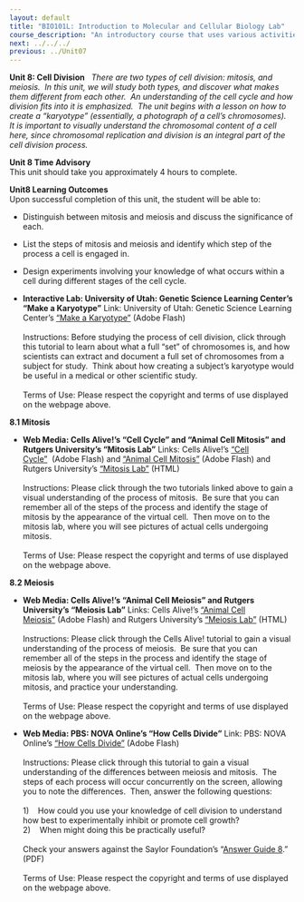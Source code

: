 ```yaml
---
layout: default
title: "BIO101L: Introduction to Molecular and Cellular Biology Lab"
course_description: "An introductory course that uses various activities and exercises to provide the basic principles and methods of biology. Lab topics include: the scientific method, DNA structure, transcription and translation, PCR and microarrays, prokaryotic and eukaryotic cells, photosynthesis, glycolysis and cellular respiration, genetics, and cell division."
next: ../../../
previous: ../Unit07
---
```

**Unit 8: Cell Division** <span id="8"></span> 
*There are two types of cell division: mitosis, and meiosis.  In this
unit, we will study both types, and discover what makes them different
from each other.  An understanding of the cell cycle and how division
fits into it is emphasized.  The unit begins with a lesson on how to
create a “karyotype” (essentially, a photograph of a cell’s
chromosomes).  It is important to visually understand the chromosomal
content of a cell here, since chromosomal replication and division is an
integral part of the cell division process.*

**Unit 8 Time Advisory**  
This unit should take you approximately 4 hours to complete.

**Unit8 Learning Outcomes**  
Upon successful completion of this unit, the student will be able to:  
-   Distinguish between mitosis and meiosis and discuss the significance
    of each.
-   List the steps of mitosis and meiosis and identify which step of the
    process a cell is engaged in.
-   Design experiments involving your knowledge of what occurs within a
    cell during different stages of the cell cycle.

-   **Interactive Lab: University of Utah: Genetic Science Learning
    Center’s “Make a Karyotype”**
    Link: University of Utah: Genetic Science Learning Center’s [“Make a
    Karyotype”](http://learn.genetics.utah.edu/content/begin/traits/karyotype/) (Adobe
    Flash)  
        
     Instructions: Before studying the process of cell division, click
    through this tutorial to learn about what a full “set” of
    chromosomes is, and how scientists can extract and document a full
    set of chromosomes from a subject for study.  Think about how
    creating a subject’s karyotype would be useful in a medical or other
    scientific study.  
        
     Terms of Use: Please respect the copyright and terms of use
    displayed on the webpage above.

**8.1 Mitosis** <span id="8.1"></span> 
-   **Web Media: Cells Alive!’s “Cell Cycle” and “Animal Cell Mitosis”
    and Rutgers University’s “Mitosis Lab”**
    Links: Cells Alive!’s [“Cell
    Cycle”](http://www.cellsalive.com/cell_cycle.htm)  (Adobe Flash) and
    [“Animal Cell
    Mitosis”](http://www.cellsalive.com/mitosis.htm) (Adobe Flash) and
    Rutgers University’s [“Mitosis
    Lab”](http://bio.rutgers.edu/~gb101/lab2_mitosis/index2.html)
    (HTML)  
        
     Instructions: Please click through the two tutorials linked above
    to gain a visual understanding of the process of mitosis.  Be sure
    that you can remember all of the steps of the process and identify
    the stage of mitosis by the appearance of the virtual cell.  Then
    move on to the mitosis lab, where you will see pictures of actual
    cells undergoing mitosis.  
        
     Terms of Use: Please respect the copyright and terms of use
    displayed on the webpage above.

**8.2 Meiosis** <span id="8.2"></span> 
-   **Web Media: Cells Alive!’s “Animal Cell Meiosis” and Rutgers
    University’s “Meiosis Lab”**
    Links: Cells Alive!’s [“Animal Cell
    Meiosis”](http://www.cellsalive.com/meiosis.htm) (Adobe Flash) and
    Rutgers University’s [“Meiosis
    Lab”](http://bio.rutgers.edu/~gb101/lab10_meiosis/meiosis_web/index10.html)
    (HTML)  
        
     Instructions: Please click through the Cells Alive! tutorial to
    gain a visual understanding of the process of meiosis.  Be sure that
    you can remember all of the steps in the process and identify the
    stage of meiosis by the appearance of the virtual cell.  Then move
    on to the mitosis lab, where you will see pictures of actual cells
    undergoing mitosis, and practice your understanding.  
        
     Terms of Use: Please respect the copyright and terms of use
    displayed on the webpage above.

-   **Web Media: PBS: NOVA Online’s “How Cells Divide”**
    Link: PBS: NOVA Online’s [“How Cells
    Divide”](http://www.pbs.org/wgbh/nova/baby/divi_flash.html) (Adobe
    Flash)  
        
     Instructions: Please click through this tutorial to gain a visual
    understanding of the differences between meiosis and mitosis.  The
    steps of each process will occur concurrently on the screen,
    allowing you to note the differences.  Then, answer the following
    questions:  
        
     1)    How could you use your knowledge of cell division to
    understand how best to experimentally inhibit or promote cell
    growth?  
     2)    When might doing this be practically useful?  
        
     Check your answers against the Saylor Foundation’s “[Answer Guide
    8](https://resources.saylor.org/wwwresources/archived/site/wp-content/uploads/2011/05/BIO101LAB-AG8-FINAL.pdf).”
    (PDF)  
        
     Terms of Use: Please respect the copyright and terms of use
    displayed on the webpage above.


